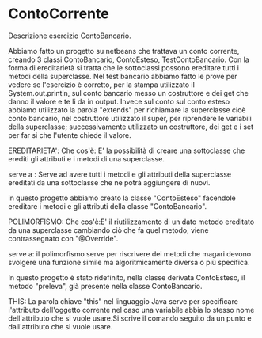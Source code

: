 # ContoCorrente

Descrizione esercizio ContoBancario.

Abbiamo fatto un progetto su netbeans che trattava un conto corrente, creando 3 classi ContoBancario, ContoEsteso, TestContoBancario.
Con la forma di ereditarietà si tratta che le sottoclassi possono ereditare tutti i metodi della superclasse.
Nel test bancario abbiamo fatto le prove per vedere se l'esercizio è corretto, per la stampa utilizzato il System.out.println, sul conto bancario messo un costruttore e dei get che danno il valore e te li da in output.
Invece sul conto sul conto esteso abbiamo utilizzato la parola "extends" per richiamare la superclasse cioè conto bancario,  nel costruttore utilizzato il super, per riprendere le variabili della superclasse; successivamente utilizzato un costruttore, dei get e i set per far si che l'utente chiede il valore.

EREDITARIETA':
Che cos'è: E' la possibilità di creare una sottoclasse che erediti gli attributi e i metodi di una superclasse.

serve a : Serve ad avere tutti i metodi e gli attributi della superclasse ereditati da una sottoclasse che ne potrà aggiungere di nuovi.

in questo progetto abbiamo creato la classe "ContoEsteso" facendole ereditare i metodi e gli attributi della classe "ContoBancario".

POLIMORFISMO:
Che cos'è:E' il riutilizzamento di un dato metodo ereditato da una superclasse cambiando ciò che fa quel metodo, viene contrassegnato con "@Override".

serve a: il polimorfismo serve per riscrivere dei metodi che magari devono svolgere una funzione simile ma algoritmicamente diversa o più specifica.

In questo progetto è stato ridefinito, nella classe derivata ContoEsteso, il metodo "preleva", già presente nella classe ContoBancario.

THIS:
La parola chiave "this" nel linguaggio Java serve per specificare l'attributo dell'oggetto corrente nel caso una variabile abbia lo stesso nome dell'attributo che si vuole usare.Si scrive il comando seguito da un punto e dall'attributo che si vuole usare.
